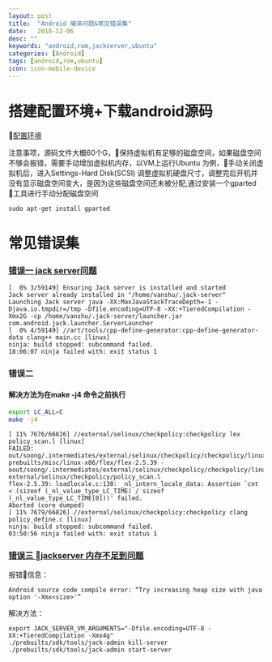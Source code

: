 ```yaml
---
layout: post
title:  "Android 编译问题&常见错误集"
date:   2018-12-06
desc: ""
keywords: "android,rom,jackserver,ubuntu"
categories: [Android]
tags: [android,rom,ubuntu]
icon: icon-mobile-device
---
```

# 搭建配置环境+下载android源码
[配置环境](https://source.android.com/setup/build/requirements)

注意事项，源码文件大概60个G，保持虚拟机有足够的磁盘空间，如果磁盘空间不够会报错，需要手动增加虚拟机内存，以VM上运行Ubuntu 为例，手动关闭虚拟机后，进入Settings-Hard Disk(SCSI) 调整虚拟机硬盘尺寸，调整完后开机并没有显示磁盘空间变大，是因为这些磁盘空间还未被分配,通过安装一个gparted 工具进行手动分配磁盘空间
```
sudo apt-get install gparted
```




# 常见错误集

### [错误一 jack server问题](https://forum.xda-developers.com/android/software/aosp-cm-los-how-to-fix-jack-server-t3575179)

```
[  0% 3/59149] Ensuring Jack server is installed and started
Jack server already installed in "/home/vanshu/.jack-server"
Launching Jack server java -XX:MaxJavaStackTraceDepth=-1 -Djava.io.tmpdir=/tmp -Dfile.encoding=UTF-8 -XX:+TieredCompilation -Xmx2G -cp /home/vanshu/.jack-server/launcher.jar com.android.jack.launcher.ServerLauncher
[  0% 4/59149] //art/tools/cpp-define-generator:cpp-define-generator-data clang++ main.cc [linux]
ninja: build stopped: subcommand failed.
18:06:07 ninja failed with: exit status 1
```

### 错误二
#### 解决方法为在make -j4 命令之前执行

```sh
export LC_ALL=C
make -j4
```


```
[ 11% 7676/66826] //external/selinux/checkpolicy:checkpolicy lex policy_scan.l [linux]
FAILED: out/soong/.intermediates/external/selinux/checkpolicy/checkpolicy/linux_x86_64/gen/lex/external/selinux/checkpolicy/policy_scan.c 
prebuilts/misc/linux-x86/flex/flex-2.5.39 -oout/soong/.intermediates/external/selinux/checkpolicy/checkpolicy/linux_x86_64/gen/lex/external/selinux/checkpolicy/policy_scan.c external/selinux/checkpolicy/policy_scan.l
flex-2.5.39: loadlocale.c:130: _nl_intern_locale_data: Assertion `cnt < (sizeof (_nl_value_type_LC_TIME) / sizeof (_nl_value_type_LC_TIME[0]))' failed.
Aborted (core dumped)
[ 11% 7679/66826] //external/selinux/checkpolicy:checkpolicy clang policy_define.c [linux]
ninja: build stopped: subcommand failed.
03:50:56 ninja failed with: exit status 1

```


### [错误三 jackserver 内存不足到问题](https://stackoverflow.com/questions/35579646/android-source-code-compile-error-try-increasing-heap-size-with-java-option)

报错信息：
```
Android source code compile error: “Try increasing heap size with java option '-Xmx<size>'”
```

解决方法：
```
export JACK_SERVER_VM_ARGUMENTS="-Dfile.encoding=UTF-8 -XX:+TieredCompilation -Xmx4g"
./prebuilts/sdk/tools/jack-admin kill-server
./prebuilts/sdk/tools/jack-admin start-server
```